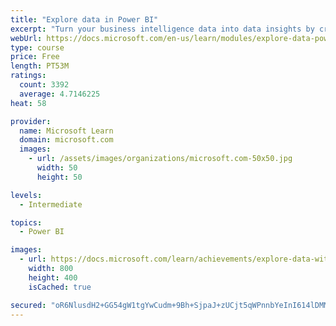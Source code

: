 ```yaml
---
title: "Explore data in Power BI"
excerpt: "Turn your business intelligence data into data insights by creating and configuring Power BI dashboards."
webUrl: https://docs.microsoft.com/en-us/learn/modules/explore-data-power-bi/
type: course
price: Free
length: PT53M
ratings:
  count: 3392
  average: 4.7146225
heat: 58

provider:
  name: Microsoft Learn
  domain: microsoft.com
  images:
    - url: /assets/images/organizations/microsoft.com-50x50.jpg
      width: 50
      height: 50

levels:
  - Intermediate

topics:
  - Power BI

images:
  - url: https://docs.microsoft.com/learn/achievements/explore-data-with-power-bi-desktop-social.png
    width: 800
    height: 400
    isCached: true

secured: "oR6NlusdH2+GG54gW1tgYwCudm+9Bh+SjpaJ+zUCjt5qWPnnbYeInI614lDMMX67cEGt0DuTPO1eZ1fhhhnhm/SaLfHQbd0FcpcayA2EgaS7TkuqP9y1RH/sOg7qNsHKSOvHoiW76dJVQV0BYbAg/q1tbnCcIIDUxY+ZbGErYif+1UfFTKLT/WznlB1s8/uAolFDkeHP2fzE94VNXNgPvRkHry3IF200/vZgSCTy/juZswtfGmdHjyY9/Es+95G9AD5tq1WJ7wkVkWn086YNr4Kqt2q3zor7WRjnO5o9y2CWVdmTlS5Ww4bTHhupgeT4ykqgyPDxAU9Du/Nm8SX8VgzAmgj+/TN6nxN/hm+oKLskqO9QmbeTtW7WN3MyN8I6AYfLdmx648u4r/JqEZdBAQ8umKdgwVRVzNTO+BfqP1A=;nm0PR9qqTq9hWsE5MjeSCg=="
---
```


